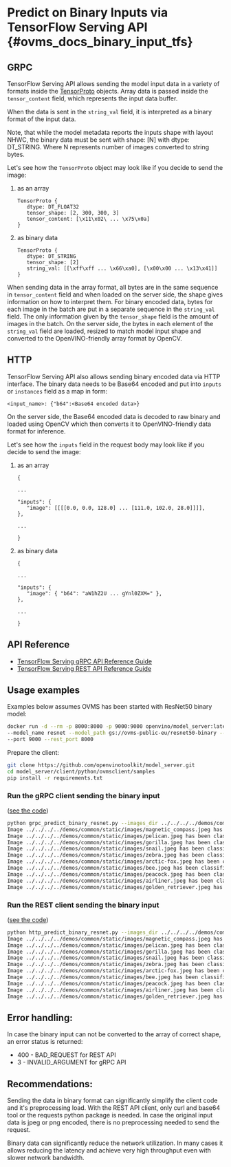 # Predict on Binary Inputs via TensorFlow Serving API {#ovms_docs_binary_input_tfs}

## GRPC

TensorFlow Serving API allows sending the model input data in a variety of formats inside the [TensorProto](https://github.com/tensorflow/tensorflow/blob/master/tensorflow/core/framework/tensor.proto) objects.
Array data is passed inside the `tensor_content` field, which represents the input data buffer.

When the data is sent in the `string_val` field, it is interpreted as a binary format of the input data.

Note, that while the model metadata reports the inputs shape with layout NHWC, the binary data must be sent with 
shape: [N] with dtype: DT_STRING. Where N represents number of images converted to string bytes.

Let's see how the `TensorProto` object may look like if you decide to send the image:

1) as an array
   
   ```
   TensorProto {
      dtype: DT_FLOAT32
      tensor_shape: [2, 300, 300, 3]
      tensor_content: [\x11\x02\ ... \x75\x0a]
   }
   ```

2) as binary data

   ```
   TensorProto {
      dtype: DT_STRING
      tensor_shape: [2]
      string_val: [[\xff\xff ... \x66\xa0], [\x00\x00 ... \x13\x41]]
   }
   ```   

When sending data in the array format, all bytes are in the same sequence in `tensor_content` field and when loaded on the server side, the shape gives information on how to interpret them. For binary encoded data, bytes for each image in the batch are put in a separate sequence in the `string_val` field. The only information given by the `tensor_shape` field is the amount of images in the batch. On the server side, the bytes in each element of the `string_val` field are loaded, resized to match model input shape and converted to the OpenVINO-friendly array format by OpenCV.

## HTTP

TensorFlow Serving API also allows sending binary encoded data via HTTP interface. The binary data needs to be Base64 encoded and put into `inputs` or `instances` field as a map in form:

```
<input_name>: {"b64":<Base64 encoded data>}
```

On the server side, the Base64 encoded data is decoded to raw binary and loaded using OpenCV which then converts it to OpenVINO-friendly data format for inference.
   
Let's see how the `inputs` field in the request body may look like if you decide to send the image:

1) as an array

   ```
   {

   ...

   "inputs": {
      "image": [[[[0.0, 0.0, 128.0] ... [111.0, 102.0, 28.0]]]],
   },

   ...

   }
   ```

2) as binary data

   ```
   {

   ...

   "inputs": {
      "image": { "b64": "aW1hZ2U ... gYnl0ZXM=" },
   },

   ...

   }
   ``` 

## API Reference
- [TensorFlow Serving gRPC API Reference Guide](./model_server_grpc_api_tfs.md)
- [TensorFlow Serving REST API Reference Guide](./model_server_rest_api_tfs.md)

## Usage examples

Examples below assumes OVMS has been started with ResNet50 binary model:

```bash
docker run -d --rm -p 8000:8000 -p 9000:9000 openvino/model_server:latest \
--model_name resnet --model_path gs://ovms-public-eu/resnet50-binary --layout NHWC:NCHW --plugin_config '{"CPU_THROUGHPUT_STREAMS": "1"}' \
--port 9000 --rest_port 8000
```

Prepare the client:
```bash
git clone https://github.com/openvinotoolkit/model_server.git
cd model_server/client/python/ovmsclient/samples
pip install -r requirements.txt
```

### Run the gRPC client sending the binary input
([see the code](https://github.com/openvinotoolkit/model_server/blob/releases/2022/3/client/python/ovmsclient/samples/grpc_predict_binary_resnet.py))
```bash
python grpc_predict_binary_resnet.py --images_dir ../../../../demos/common/static/images --model_name resnet --service_url localhost:9000
Image ../../../../demos/common/static/images/magnetic_compass.jpeg has been classified as magnetic compass
Image ../../../../demos/common/static/images/pelican.jpeg has been classified as pelican
Image ../../../../demos/common/static/images/gorilla.jpeg has been classified as gorilla, Gorilla gorilla
Image ../../../../demos/common/static/images/snail.jpeg has been classified as snail
Image ../../../../demos/common/static/images/zebra.jpeg has been classified as zebra
Image ../../../../demos/common/static/images/arctic-fox.jpeg has been classified as Arctic fox, white fox, Alopex lagopus
Image ../../../../demos/common/static/images/bee.jpeg has been classified as bee
Image ../../../../demos/common/static/images/peacock.jpeg has been classified as peacock
Image ../../../../demos/common/static/images/airliner.jpeg has been classified as airliner
Image ../../../../demos/common/static/images/golden_retriever.jpeg has been classified as golden retriever
```


### Run the REST client sending the binary input
([see the code](https://github.com/openvinotoolkit/model_server/blob/releases/2022/3/client/python/ovmsclient/samples/http_predict_binary_resnet.py))
```bash
python http_predict_binary_resnet.py --images_dir ../../../../demos/common/static/images --model_name resnet --service_url localhost:8000
Image ../../../../demos/common/static/images/magnetic_compass.jpeg has been classified as magnetic compass
Image ../../../../demos/common/static/images/pelican.jpeg has been classified as pelican
Image ../../../../demos/common/static/images/gorilla.jpeg has been classified as gorilla, Gorilla gorilla
Image ../../../../demos/common/static/images/snail.jpeg has been classified as snail
Image ../../../../demos/common/static/images/zebra.jpeg has been classified as zebra
Image ../../../../demos/common/static/images/arctic-fox.jpeg has been classified as Arctic fox, white fox, Alopex lagopus
Image ../../../../demos/common/static/images/bee.jpeg has been classified as bee
Image ../../../../demos/common/static/images/peacock.jpeg has been classified as peacock
Image ../../../../demos/common/static/images/airliner.jpeg has been classified as airliner
Image ../../../../demos/common/static/images/golden_retriever.jpeg has been classified as golden retriever
```

## Error handling:
In case the binary input can not be converted to the array of correct shape, an error status is returned:
- 400 - BAD_REQUEST for REST API
- 3 - INVALID_ARGUMENT for gRPC API


## Recommendations:

Sending the data in binary format can significantly simplify the client code and it's preprocessing load. With the REST API
client, only curl and base64 tool or the requests python package is needed. In case the original input data is jpeg or png 
encoded, there is no preprocessing needed to send the request.

Binary data can significantly reduce the network utilization. In many cases it allows reducing the latency and achieve
very high throughput even with slower network bandwidth.
